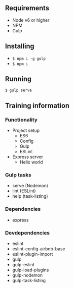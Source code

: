 ## Requirements
- Node v6 or higher
- NPM
- Gulp

## Installing
- `$ npm i -g gulp`
- `$ npm i`

## Running
`$ gulp serve`

## Training information
### Functionality
- Project setup
  - ES6
  - Config
  - Gulp
  - ESLint
- Express server
  - Hello world

### Gulp tasks
  - serve (Nodemon)
  - lint (ESLint)
  - help (task-listing)

### Dependencies
- express

### Devdependencies
- eslint
- eslint-config-airbnb-base
- eslint-plugin-import
- gulp
- gulp-eslint
- gulp-load-plugins
- gulp-nodemon
- gulp-task-listing
